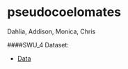 # pseudocoelomates
Dahlia, Addison, Monica, Chris


####SWU_4 Dataset:
 - [Data](http://openconnecto.me/data/public/MR/m2g_v1_1_2/SWU4/sg/)
